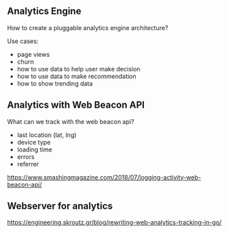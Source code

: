 ## Analytics Engine

How to create a pluggable analytics engine architecture?

Use cases:
- page views
- churn
- how to use data to help user make decision
- how to use data to make recommendation
- how to show trending data

## Analytics with Web Beacon API

What can we track with the web beacon api?

- last location (lat, lng)
- device type
- loading time
- errors
- referrer


https://www.smashingmagazine.com/2018/07/logging-activity-web-beacon-api/


## Webserver for analytics

https://engineering.skroutz.gr/blog/rewriting-web-analytics-tracking-in-go/
